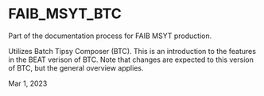 # FAIB_MSYT_BTC

Part of the documentation process for FAIB MSYT production.

Utilizes Batch Tipsy Composer (BTC).  This is an introduction to the features in the BEAT verison of BTC.
Note that changes are expected to this version of BTC, but the general overview applies.

Mar 1, 2023
